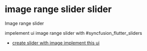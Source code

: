 # image range slider slider

Image range slider 




impelement ui image range slider with #syncfusion_flutter_sliders 

- [create slider with image implement this ui ](https://dribbble.com/shots/17238129-Real-Estate-Application-User-Interface)
